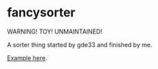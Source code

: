 fancysorter
===========

WARNING! TOY! UNMAINTAINED!

A sorter thing started by gde33 and finished by me.

[Example here](http://agamemnus.github.io/fancysorter.js/example.htm).
